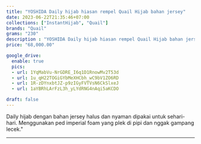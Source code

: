 ```yaml
---
title: "YOSHIDA Daily hijab hiasan rempel Quail Hijab bahan jersey"
date: 2023-06-22T21:35:46+07:00
collections: ["InstantHijab", "Quail"]
brands: "Quail"
grams: "230"
description : "YOSHIDA Daily hijab hiasan rempel Quail Hijab bahan jersey"
price: "68,000.00"

google_drive:
  enable: true
  pics:
  - url: 1YqMabVu-NrGDRE_I6q1D1RnowMv2T53d
  - url: 1u_qH22TOGiGYbMeXHCbh_wC9bV1ZO6RD
  - url: 1R-zDYnxbtJZ-p9zIGyFVTVsN6CkSlxeJ
  - url: 1aYBRhLArFzL3h_yLYdRNG4nAqi5aKCDO

draft: false
---
```


Daily hijab dengan bahan jersey halus dan nyaman dipakai untuk sehari-hari. Menggunakan ped imperial foam yang plek di pipi dan nggak gampang lecek."

-----------   
 
